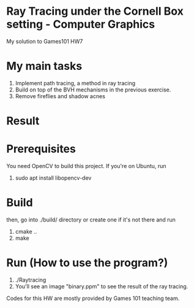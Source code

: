 # Ray Tracing under the Cornell Box setting - Computer Graphics
My solution to Games101 HW7 

# My main tasks
1. Implement path tracing, a method in ray tracing
2. Build on top of the BVH mechanisms in the previous exercise.
3. Remove fireflies and shadow acnes

# Result

# Prerequisites
You need OpenCV to build this project. 
If you're on Ubuntu, run 
1. sudo apt install libopencv-dev

# Build
then, go into ./build/ directory or create one if it's not there and run
1. cmake ..
2. make

# Run (How to use the program?)
1. ./Raytracing
2. You'll see an image "binary.ppm" to see the result of the ray tracing.

Codes for this HW are mostly provided by Games 101 teaching team. 
